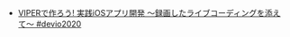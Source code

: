 - [VIPERで作ろう\! 実践iOSアプリ開発 〜録画したライブコーディングを添えて〜 \#devio2020](https://www.youtube.com/watch?v=ieqNIySokxI&loop=0)